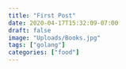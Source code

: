 ```yaml
---
title: "First Post"
date: 2020-04-17T15:32:09-07:00
draft: false
image: "Uploads/Books.jpg"
tags: ["golang"]
categories: ["food"]
---
```

